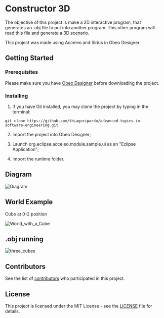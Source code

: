 # Constructor 3D

The objective of this project is make a 2D interactive program, that generates an .obj file to put into another program. This other program will read this file and generate a 3D scenario.

This project was made using Acceleo and Sirius in Obeo Designer.

## Getting Started

### Prerequisites

Please make sure you have [Obeo Designer](https://www.obeodesigner.com/en/download) before downloading the project.

### Installing

1) If you have Git installed, you may clone the project by typing in the terminal:

```git clone https://github.com/thiagoripardo/advanced-topics-in-software-engineering.git```

2) Import the project into Obeo Designer;

3) Launch org.eclipse.acceleo.module.sample.ui as an "Eclipse Application";

4) Import the runtime folder.

## Diagram

![Diagram](https://github.com/thiagoripardo/advanced-topics-in-software-engineering/blob/master/Images/diag.png)

## World Example

Cube at 0-2 position

![World_with_a_Cube](https://github.com/thiagoripardo/advanced-topics-in-software-engineering/blob/master/Images/w2.png)

## .obj running

![three_cubes](https://github.com/thiagoripardo/advanced-topics-in-software-engineering/blob/master/Images/ble.png)

## Contributors

See the list of [contributors](https://github.com/thiagoripardo/advanced-topics-in-software-engineering/graphs/contributors) who participated in this project.

## License

This project is licensed under the MIT License - see the [LICENSE](LICENSE) file for details.

